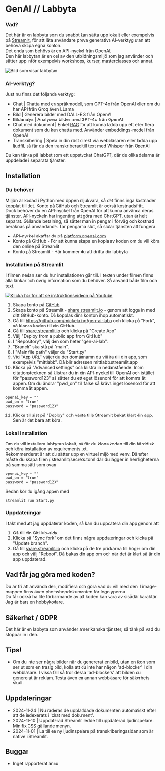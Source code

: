 # GenAI // Labbyta

### Vad?
Det här är en labbyta som du snabbt kan sätta upp lokalt eller exempelvis på [Streamlit](https://streamlit.io/), för att låta användare prova generativa AI-verktyg utan att behöva skapa egna konton.  
Det enda som behövs är en API-nyckel från OpenAI.  
Den här labbytan är en del av den utbildningsmiljö som jag använder och sätter upp inför exempelvis 
workshops, kurser, masterclasses och annat.


![Bild som visar labbytan](images/preview.jpg)

### AI-verktyg?
Just nu finns det följande verktyg:
- Chat | Chatta med en språkmodell, som GPT-4o från OpenAI eller om du har API från Groq även LLama
- Bild | Generera bilder med DALL-E 3 från OpenAI
- Bildanalys | Analysera bilder med GPT-4o från OpenAI
- Chat med dokument | Enkel [RAG](https://en.wikipedia.org/wiki/Retrieval-augmented_generation) för att kunna ladda upp ett eller flera dokument som du kan chatta med. Använder embeddings-model från OpenAI
- Transkribering | Spela in din röst direkt via webbläsaren eller ladda upp ljudfil, så får du den transkriberad till text med Whisper från OpenAI

Du kan tänka på labbet som ett uppstyckat ChatGPT, där de olika delarna är uppdelade i separata tjänster.

## Installation

### Du behöver
Miljön är kodad i Python med öppen mjukvara, så det finns inga kostnader kopplat till det. Konto på GitHub och Streamlit är också kostnadsfritt.  
Dock behöver du en API-nyckel från OpenAI för att kunna använda deras tjänster. API-nyckeln har 
ingenting att göra med ChatGPT, utan är helt separat. Gällande betalning, så sätter man in pengar 
i förväg och kostnad beräknas på användande. Tar pengarna slut, så slutar tjänsten att fungera.  

- API-nyckel skaffar du på [platform.openai.com](https://platform.openai.com/)
- Konto på  GitHub - För att kunna skapa en kopia av koden om du vill köra den online på Streamlit
- Konto på Streamlit  - Här kommer du att drifta din labbyta

### Installation på Streamlit
I filmen nedan ser du hur installationen går till. I texten under filmen finns alla länkar och övrig information som du behöver. Så använd både film och text.

[![Klicka här för att se instruktionsvideon på Youtube](images/youtube.jpg)](https://youtu.be/ETlXWefccUw)

1. Skapa konto på [GitHub](https://github.com/)
2. Skapa konto på Streamlit - [share.streamlit.io](https://share.streamlit.io/) - genom att logga in med ditt GitHub-konto. Då kopplas dina konton ihop automatiskt.
3. Gå till https://github.com/mickekring/gen-ai-labb och klicka på "Fork", så klonas koden till din GitHub.
4. Gå till [share.streamlit.io](https://share.streamlit.io/) och klicka på "Create App"
5. Välj "Deploy from a public app from GitHub"
6. I "Repository", välj den som heter "gen-ai-lab".
7. "Branch" ska stå på "main".
8. I "Main file path" väljer du "Start.py"
9. Vid "App URL" väljer du det domännamn du vill ha till din app, som exempelvis "mittlabb". Då blir adressen mittlabb.streamlit.app 
10. Klicka på "Advanced settings" och klistra in nedanstående. Inom citationstecknen så klistrar du in din API-nyckel till OpenAI och istället för "password123" så sätter du ett eget lösenord för att komma åt appen. Om du ändrar "pwd_on" till false så krävs inget lösenord för att komma åt appen.
```
openai_key = ""  
pwd_on = "true"  
password = "password123"  
```
11. Klicka till sist på "Deploy" och vänta tills Streamlit bakat klart din app. Sen är det bara att köra.

### Lokal installation
Om du vill installera labbytan lokalt, så får du klona koden till din hårddisk och köra installation av requirements.txt.  
Rekommenderat är att du sätter upp en virtuel mijö med venv. 
Därefter måste du skapa filen /.streamlit/secrets.toml där du lägger in hemligheterna på samma sätt som ovan 
```
openai_key = ""  
pwd_on = "true"  
password = "password123"  
```

Sedan kör du igång appen med
```
streamlit run Start.py
```

### Uppdateringar
I takt med att jag uppdaterar koden, så kan du uppdatera din app genom att
1. Gå till din GitHub-sida.
2. Klicka på "Sync fork" om det finns några uppdateringar och klicka på "Update branch".
3. Gå till [share.streamlit.io](https://share.streamlit.io/) och klicka på de tre prickarna till höger om din app och välj "Reboot". Då bakas din app om och när det är klart så är din app uppdaterad.

## Vad får jag göra med koden?
Du är fri att använda den, modifiera och göra vad du vill med den. I image-mappen finns även photoshopdokumenten för logotyperna.  
Du får också ha lite förbarmande av att koden kan vara av sisådär karaktär. Jag är bara en hobbykodare. 

## Säkerhet / GDPR
Det här är en labbyta som använder amerikanska tjänster, så tänk på vad du stoppar in i den. 

## Tips!
- Om du inte ser några bilder när du genererat en bild, utan en ikon som ser ut som en trasig bild, kolla att du inte har någon 'ad-blocker' i din webbläsare.
  I vissa fall så tror dessa 'ad-blockers' att bilden du genererat är reklam. Testa även en annan webbläsare för säkerhets skull.

## Uppdateringar
- 2024-11-24 | Nu raderas de uppladdade dokumenten automatiskt efter att de indexerats i 'chat med dokument'.
- 2024-11-10 | Uppdaterad Streamlit ledde till uppdaterad ljudinspelare. Minifix CSS gällande menyn.
- 2024-11-01 | La till en ny ljudinspelare på transkriberingssidan som är native i Streamlit.

## Buggar
- Inget rapporterat ännu

